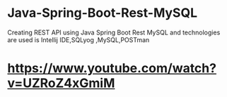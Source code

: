 # Java-Spring-Boot-Rest-MySQL
Creating REST API using Java Spring Boot Rest MySQL and technologies are used is Intellij IDE,SQLyog ,MySQL,POSTman


# https://www.youtube.com/watch?v=UZRoZ4xGmiM
